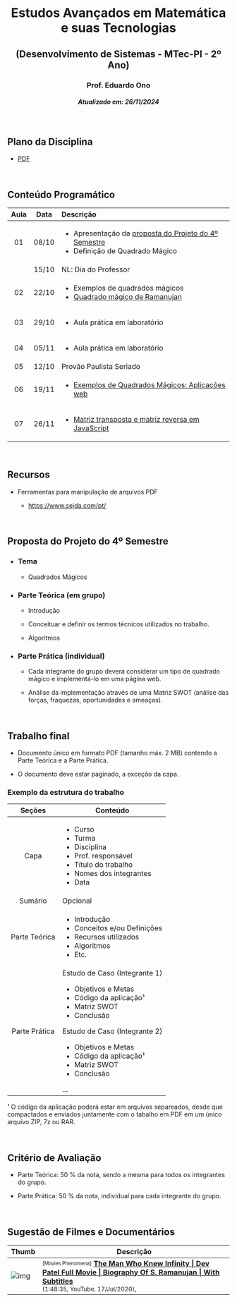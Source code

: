 <h1 align="center">Estudos Avançados em Matemática e suas Tecnologias</h1>
<h2 align="center">(Desenvolvimento de Sistemas - MTec-PI - 2º Ano)</h2>
<h3 align="center">Prof. Eduardo Ono</h3>
<h5 align="center">Atualizado em: 26/11/2024</h5>

&nbsp;

## Plano da Disciplina

* [PDF](./docs/DS-612-MTec-PI-2024_Estudos-Avancados-em-Matematica-e-suas-Tecnologias-2o-Ano.pdf)

&nbsp;

## Conteúdo Programático

| Aula | Data | Descrição |
| :-: | :-: | :-- |
| 01 | 08/10 | <ul><li>Apresentação da [proposta do Projeto do 4º Semestre]</li><li>Definição de Quadrado Mágico</li></ul> |
|    | 15/10 | NL: Dia do Professor |
| 02 | 22/10 | <ul><li>Exemplos de quadrados mágicos</li><li>[Quadrado mágico de Ramanujan]</li></ul> |
| 03 | 29/10 | <ul><li>Aula prática em laboratório</li></ul> |
| 04 | 05/11 | <ul><li>Aula prática em laboratório</li></ul> |
| 05 | 12/10 | Provão Paulista Seriado |
| 06 | 19/11 | <ul><li>[Exemplos de Quadrados Mágicos: Aplicações web]</li></ul> |
| 07 | 26/11 | <ul><li>[Matriz transposta e matriz reversa em JavaScript]</li></ul> |

[proposta do Projeto do 4º Semestre]: ./proposta-do-projeto/
[Quadrado mágico de Ramanujan]: ./conteudo/quadrados-magicos/quadrado-magico-de-ramanujan.md
[Exemplos de Quadrados Mágicos: Aplicações web]: ./conteudo/quadrados-magicos/exemplos/
[Matriz transposta e matriz reversa em JavaScript]: ./conteudo/html-css-js/matrizes-em-js/

&nbsp;

## Recursos

* Ferramentas para manipulação de arquivos PDF

  * <https://www.sejda.com/pt/>

&nbsp;

## Proposta do Projeto do 4º Semestre

* ### Tema

  * Quadrados Mágicos

* ### Parte Teórica (em grupo)

  * Introdução

  * Conceituar e definir os termos técnicos utilizados no trabalho.

  * Algoritmos

* ### Parte Prática (individual)

  * Cada integrante do grupo deverá considerar um tipo de quadrado mágico e implementá-lo em uma página web.

  * Análise da implementação através de uma Matriz SWOT (análise das forças, fraquezas, oportunidades e ameaças).

&nbsp;

## Trabalho final

* Documento único em formato PDF (tamanho máx. 2 MB) contendo a Parte Teórica e a Parte Prática.

* O documento deve estar paginado, a exceção da capa.

### Exemplo da estrutura do trabalho

| Seções | Conteúdo |
| :-: | --- |
| Capa | <ul><li>Curso</li><li>Turma</li><li>Disciplina</li><li>Prof. responsável</li><li>Título do trabalho</li><li>Nomes dos integrantes</li><li>Data</li></ul> |
| Sumário | Opcional |
| Parte Teórica | <ul><li>Introdução</li><li>Conceitos e/ou Definições</li><li>Recursos utilizados</li><li>Algoritmos</li><li>Etc.</li></ul> |
| Parte Prática | Estudo de Caso (Integrante 1)<ul><li>Objetivos e Metas</li><li>Código da aplicação¹</li><li>Matriz SWOT</li><li>Conclusão</li></ul>Estudo de Caso (Integrante 2)<ul><li>Objetivos e Metas</li><li>Código da aplicação¹</li><li>Matriz SWOT</li><li>Conclusão</li></ul>... |

¹ O código da aplicação poderá estar em arquivos separeados, desde que compactados e enviados juntamente com o tabalho em PDF em um único arquivo ZIP, 7z ou RAR.

&nbsp;

## Critério de Avaliação

* Parte Teórica: 50 % da nota, sendo a mesma para todos os integrantes do grupo.

* Parte Prática: 50 % da nota, individual para cada integrante do grupo.

&nbsp;

## Sugestão de Filmes e Documentários

| Thumb | Descrição |
| --- | --- |
| ![img](https://img.youtube.com/vi/cceTAztEWiQ/default.jpg) | <sup><sub>[Movies Phenomena]</sub></sup> [__The Man Who Knew Infinity \| Dev Patel Full Movie \| Biography Of S. Ramanujan \| With Subtitles__](https://www.youtube.com/watch?v=cceTAztEWiQ)<br><sub>(1:48:35, YouTube, 17/Jul/2020)[.](https://www.mediafire.com/file/840t951tgawo7lf/The_Man_Who_Knew_Infinity_%25282015%2529.zip/file)</sub> |

&nbsp;
